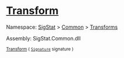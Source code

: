 # [Transform](./CentroidExtraction-100663554.md)

Namespace: [SigStat]() > [Common](./../../README.md) > [Transforms](./../README.md)

Assembly: SigStat.Common.dll

<sub>[Transform](./CentroidExtraction-100663554.md) ( [`Signature`](./../../Signature.md) signature )</sub>              <sub></sub>
